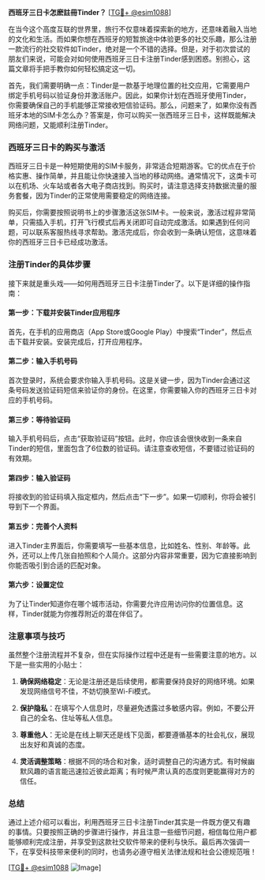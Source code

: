 **西班牙三日卡怎麽註冊Tinder？** [[TG💪+ @esim1088](https://t.me/s/esim1088)]

在当今这个高度互联的世界里，旅行不仅意味着探索新的地方，还意味着融入当地的文化和生活。而如果你想在西班牙的短暂旅途中体验更多的社交乐趣，那么注册一款流行的社交软件如Tinder，绝对是一个不错的选择。但是，对于初次尝试的朋友们来说，可能会对如何使用西班牙三日卡注册Tinder感到困惑。别担心，这篇文章将手把手教你如何轻松搞定这一切。

首先，我们需要明确一点：Tinder是一款基于地理位置的社交应用，它需要用户绑定手机号码以验证身份并激活账户。因此，如果你计划在西班牙使用Tinder，你需要确保自己的手机能够正常接收短信验证码。那么，问题来了，如果你没有西班牙本地的SIM卡怎么办？答案是，你可以购买一张西班牙三日卡，这样既能解决网络问题，又能顺利注册Tinder。

### 西班牙三日卡的购买与激活

西班牙三日卡是一种短期使用的SIM卡服务，非常适合短期游客。它的优点在于价格实惠、操作简单，并且能让你快速接入当地的移动网络。通常情况下，这类卡可以在机场、火车站或者各大电子商店找到。购买时，请注意选择支持数据流量的服务套餐，因为Tinder的正常使用需要稳定的网络连接。

购买后，你需要按照说明书上的步骤激活这张SIM卡。一般来说，激活过程非常简单，只需插入手机，打开飞行模式后再关闭即可自动完成激活。如果遇到任何问题，可以联系客服热线寻求帮助。激活完成后，你会收到一条确认短信，这意味着你的西班牙三日卡已经成功激活。

### 注册Tinder的具体步骤

接下来就是重头戏——如何用西班牙三日卡注册Tinder了。以下是详细的操作指南：

#### 第一步：下载并安装Tinder应用程序
首先，在手机的应用商店（App Store或Google Play）中搜索“Tinder”，然后点击下载并安装。安装完成后，打开应用程序。

#### 第二步：输入手机号码
首次登录时，系统会要求你输入手机号码。这是关键一步，因为Tinder会通过这条号码发送验证码短信来验证你的身份。在这里，你需要输入你的西班牙三日卡对应的手机号码。

#### 第三步：等待验证码
输入手机号码后，点击“获取验证码”按钮。此时，你应该会很快收到一条来自Tinder的短信，里面包含了6位数的验证码。请注意查收短信，不要错过验证码的有效期。

#### 第四步：输入验证码
将接收到的验证码填入指定框内，然后点击“下一步”。如果一切顺利，你将会被引导到下一个界面。

#### 第五步：完善个人资料
进入Tinder主界面后，你需要填写一些基本信息，比如姓名、性别、年龄等。此外，还可以上传几张自拍照和个人简介。这部分内容非常重要，因为它直接影响到你能否吸引到合适的匹配对象。

#### 第六步：设置定位
为了让Tinder知道你在哪个城市活动，你需要允许应用访问你的位置信息。这样，Tinder就能为你推荐附近的潜在伴侣了。

### 注意事项与技巧

虽然整个注册流程并不复杂，但在实际操作过程中还是有一些需要注意的地方。以下是一些实用的小贴士：

1. **确保网络稳定**：无论是注册还是后续使用，都需要保持良好的网络环境。如果发现网络信号不佳，不妨切换至Wi-Fi模式。
   
2. **保护隐私**：在填写个人信息时，尽量避免透露过多敏感内容。例如，不要公开自己的全名、住址等私人信息。

3. **尊重他人**：无论是在线上聊天还是线下见面，都要遵循基本的社会礼仪，展现出友好和真诚的态度。

4. **灵活调整策略**：根据不同的场合和对象，适时调整自己的沟通方式。有时候幽默风趣的语言能迅速拉近彼此距离；有时候严肃认真的态度则更能赢得对方的信任。

### 总结

通过上述介绍可以看出，利用西班牙三日卡注册Tinder其实是一件既方便又有趣的事情。只要按照正确的步骤进行操作，并且注意一些细节问题，相信每位用户都能够顺利完成注册，并享受到这款社交软件带来的便利与快乐。最后再次强调一下，在享受科技带来便利的同时，也请务必遵守相关法律法规和社会公德规范哦！

[[TG💪+ @esim1088](https://t.me/s/esim1088) ![Image](https://i.postimg.cc/4NQfJmqS/Snipaste-2025-05-13-00-14-12.png)]